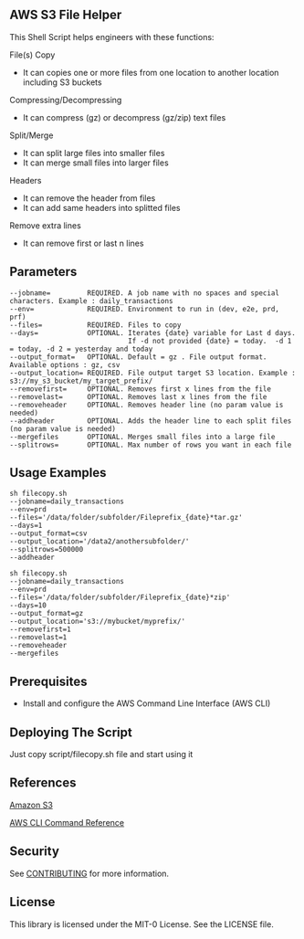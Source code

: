 ## AWS S3 File Helper

This Shell Script helps engineers with these functions:

File(s) Copy
- It can copies one or more files from one location to another location including S3 buckets

Compressing/Decompressing
- It can compress (gz) or decompress (gz/zip) text files

Split/Merge
- It can split large files into smaller files
- It can merge small files into larger files

Headers
- It can remove the header from files
- It can add same headers into splitted files

Remove extra lines
- It can remove first or last n lines



## Parameters

    --jobname=         REQUIRED. A job name with no spaces and special characters. Example : daily_transactions
    --env=             REQUIRED. Environment to run in (dev, e2e, prd, prf)
    --files=           REQUIRED. Files to copy
    --days=            OPTIONAL. Iterates {date} variable for Last d days. 
                                 If -d not provided {date} = today.  -d 1 = today, -d 2 = yesterday and today
    --output_format=   OPTIONAL. Default = gz . File output format. Available options : gz, csv
    --output_location= REQUIRED. File output target S3 location. Example : s3://my_s3_bucket/my_target_prefix/
    --removefirst=     OPTIONAL. Removes first x lines from the file
    --removelast=      OPTIONAL. Removes last x lines from the file
    --removeheader     OPTIONAL. Removes header line (no param value is needed)
    --addheader        OPTIONAL. Adds the header line to each split files (no param value is needed)
    --mergefiles       OPTIONAL. Merges small files into a large file
    --splitrows=       OPTIONAL. Max number of rows you want in each file

## Usage Examples
   
    sh filecopy.sh
    --jobname=daily_transactions
    --env=prd
    --files='/data/folder/subfolder/Fileprefix_{date}*tar.gz'
    --days=1
    --output_format=csv
    --output_location='/data2/anothersubfolder/'
    --splitrows=500000
    --addheader
  
    sh filecopy.sh
    --jobname=daily_transactions
    --env=prd
    --files='/data/folder/subfolder/Fileprefix_{date}*zip'
    --days=10
    --output_format=gz
    --output_location='s3://mybucket/myprefix/'
    --removefirst=1
    --removelast=1
    --removeheader
    --mergefiles

## Prerequisites
- Install and configure the AWS Command Line Interface (AWS CLI)

## Deploying The Script

Just copy script/filecopy.sh file and start using it

## References
[Amazon S3](https://aws.amazon.com/s3/)

[AWS CLI Command Reference](https://docs.aws.amazon.com/cli/latest/index.html)

## Security

See [CONTRIBUTING](CONTRIBUTING.md#security-issue-notifications) for more information.

## License

This library is licensed under the MIT-0 License. See the LICENSE file.

